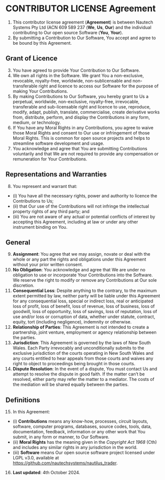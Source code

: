 # CONTRIBUTOR LICENSE Agreement

1. This contributor license agreement (**Agreement**) is between Nautech Systems Pty Ltd (ACN 609 589 237 (**We**, **Us**, **Our**) and the individual contributing to Our open source Software (**You**, **Your**).
2. By submitting a Contribution to Our Software, You accept and agree to be bound by this Agreement.

## Grant of Licence

3. You have agreed to provide Your Contribution to Our Software.
4. We own all rights in the Software. We grant You a non-exclusive, revocable, royalty-free, worldwide, non-sublicensable and non-transferable right and licence to access our Software for the purpose of making Your Contributions.
5. By making Contributions to Our Software, you hereby grant to Us a perpetual, worldwide, non-exclusive, royalty-free, irrevocable, transferable and sub-licensable right and licence to use, reproduce, modify, adapt, publish, translate, commercialise, create derivative works from, distribute, perform, and display the Contributions in any form, medium, or technology.
6. If You have any Moral Rights in any Contributions, you agree to waive those Moral Rights and consent to Our use or infringement of those Moral Rights. This is common for open source projects and helps to streamline software development and usage.
7. You acknowledge and agree that You are submitting Contributions voluntarily and that We are not required to provide any compensation or remuneration for Your Contributions.

## Representations and Warranties

8. You represent and warrant that:
- (i) You have all the necessary rights, power and authority to licence the Contributions to Us;
- (ii) that Our use of the Contributions will not infringe the intellectual property rights of any third party; and
- (iii) You are not aware of any actual or potential conflicts of interest by accepting this Agreement, including at law or under any other instrument binding on You.

## General

9. **Assignment**: You agree that we may assign, novate or deal with the whole or any part the rights and obligations under this Agreement without your prior written consent.
10. **No Obligation**: You acknowledge and agree that We are under no obligation to use or incorporate Your Contributions into the Software. We reserve the right to modify or remove any Contributions at Our sole discretion.
11. **Consequential Loss**: Despite anything to the contrary, to the maximum extent permitted by law, neither party will  be liable under this Agreement for any consequential loss, special or indirect loss, real or anticipated loss of profit, loss of benefit, loss of revenue, loss of business, loss of goodwill, loss of opportunity, loss of savings, loss of reputation, loss of use and/or loss or corruption of data, whether under statute, contract, equity, tort (including negligence), indemnity or otherwise.
12. **Relationship of Parties**: This Agreement is not intended to create a partnership, joint venture, employment or agency relationship between the parties.
13. **Jurisdiction**: This Agreement is governed by the laws of New South Wales. Each Party irrevocably and unconditionally submits to the exclusive jurisdiction of the courts operating in New South Wales and any courts entitled to hear appeals from those courts and waives any right to object to proceedings being brought in those courts.
14. **Dispute Resolution**: In the event of a dispute, You must contact Us and attempt to resolve the dispute in good faith. If the matter can’t be resolved, either party may refer the matter to a mediator. The costs of the mediation will be shared equally between the parties.

## Definitions

15. In this Agreement:
- (i) **Contributions** means any know-how, processes, circuit layouts, software, computer programs, databases, source codes, tools, data, documentation, feedback, information or any other work that You submit, in any form or manner, to Our Software.
- (ii) **Moral Rights** has the meaning given in the _Copyright Act 1968_ (Cth) and includes any similar rights in any jurisdiction in the world.
- (iii) **Software** means Our open source software project licensed under LGPL v3.0, available at https://github.com/nautechsystems/nautilus_trader.
16. **Last updated**: 4th October 2024.
